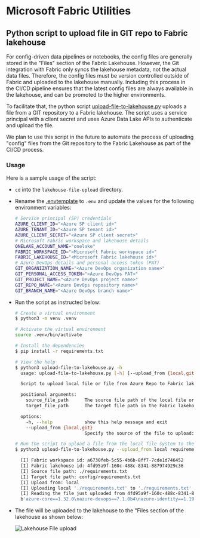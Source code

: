 # Microsoft Fabric Utilities

## Python script to upload file in GIT repo to Fabric lakehouse

For config-driven data pipelines or notebooks, the config files are generally stored in the "Files" section of the Fabric Lakehouse. However, the Git integration with Fabric only syncs the lakehouse metadata, not the actual data files. Therefore, the config files must be version controlled outside of Fabric and uploaded to the lakehouse manually. Including this process in the CI/CD pipeline ensures that the latest config files are always available in the lakehouse, and can be promoted to the higher environments.

To facilitate that, the python script [upload-file-to-lakehouse.py](./lakehouse-file-upload/upload-file-to-lakehouse.py) uploads a file from a GIT repository to a Fabric lakehouse. The script uses a service principal with a client secret and uses Azure Data Lake APIs to authenticate and upload the file.

We plan to use this script in the future to automate the process of uploading "config" files from the Git repository to the Fabric Lakehouse as part of the CI/CD process.

### Usage

Here is a sample usage of the script:

- `cd` into the `lakehouse-file-upload` directory.

- Rename the [.envtemplate](./lakehouse-file-upload/.envtemplate) to `.env` and update the values for the following environment variables:

  ```bash
  # Service principal (SP) credentials
  AZURE_CLIENT_ID="<Azure SP client id>"
  AZURE_TENANT_ID="<Azure SP tenant id>"
  AZURE_CLIENT_SECRET="<Azure SP client secret>"
  # Microsoft Fabric workspace and lakehouse details
  ONELAKE_ACCOUNT_NAME="onelake"
  FABRIC_WORKSPACE_ID="<Microsoft Fabric workspace id>"
  FABRIC_LAKEHOUSE_ID="<Microsoft Fabric lakehouse id>"
  # Azure DevOps details and personal access token (PAT)
  GIT_ORGANIZATION_NAME="<Azure DevOps organization name>"
  GIT_PERSONAL_ACCESS_TOKEN="<Azure DevOps PAT>"
  GIT_PROJECT_NAME="<Azure DevOps project name>"
  GIT_REPO_NAME="<Azure DevOps repository name>"
  GIT_BRANCH_NAME="<Azure DevOps branch name>"
  ```

- Run the script as instructed below:

  ```bash
  # Create a virtual environment
  $ python3 -m venv .venv

  # Activate the virtual environment
  source .venv/bin/activate

  # Install the dependencies
  $ pip install -r requirements.txt

  # View the help
  $ python3 upload-file-to-lakehouse.py -h
    usage: upload-file-to-lakehouse.py [-h] [--upload_from {local,git}] source_file_path target_file_path

    Script to upload local file or file from Azure Repo to Fabric lakehouse.

    positional arguments:
      source_file_path      The source file path of the local file or in the Azure Repo.
      target_file_path      The target file path in the Fabric lakehouse.

    options:
      -h, --help            show this help message and exit
      --upload_from {local,git}
                            Specify the source of the file to upload: 'local' or 'git'. Default is 'local'.

  # Run the script to upload a file from the local file system to the lakehouse
  $ python3 upload-file-to-lakehouse.py --upload_from local requirements.txt config/requirements.txt

    [I] Fabric workspace id: a6730feb-5c55-4b6b-8ff7-7cde1d746452
    [I] Fabric lakehouse id: 4fd95a9f-160c-488c-8341-887974929c36
    [I] Source file path: ./requirements.txt
    [I] Target file path: config/requirements.txt
    [I] Upload from: local
    [I] Uploading local './requirements.txt' to './requirements.txt'
    [I] Reading the file just uploaded from 4fd95a9f-160c-488c-8341-887974929c36/Files/config/requirements.txt
    b'azure-core==1.32.0\nazure-devops==7.1.0b4\nazure-identity==1.19.0\nazure-storage-blob==12.23.1\nazure-storage-file-datalake==12.17.0\npython-dotenv==1.0.  1\nrequests==2.32.3'
  ```

- The file will be uploaded to the lakehouse to the "Files section of the lakehouse as shown below:

  ![Lakehouse File upload](./images/lakehouse-file-upload.png)
